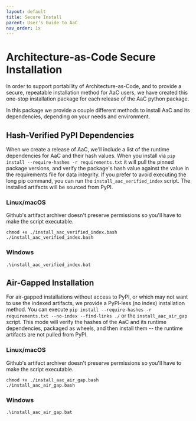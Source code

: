 ```yaml
---
layout: default
title: Secure Install
parent: User's Guide to AaC
nav_order: 1x
---
```


# Architecture-as-Code Secure Installation
In order to support portability of Architecture-as-Code, and to provide a secure, repeatable installation method for AaC users, we have created
this one-stop installation package for each release of the AaC python package.

In this package we provide a couple different methods to install AaC and its dependencies, depending on your needs and environment.

## Hash-Verified PyPI Dependencies
When we create a release of AaC, we'll include a list of the runtime dependencies for AaC and their hash values. When you install via `pip install --require-hashes -r requirements.txt`
it will pull the pinned package versions, and verify the package's hash value against the value in the requirements file for data integrity. If you prefer to avoid executing the long pip command, you can run the `install_aac_verified_index` script. The installed artifacts will be sourced from PyPI.


### Linux/macOS
Github's artifact archiver doesn't preserve permissions so you'll have to make the script executable.

```
chmod +x ./install_aac_verified_index.bash
./install_aac_verified_index.bash
```

### Windows

```
.\install_aac_verified_index.bat
```

## Air-Gapped Installation
For air-gapped installations without access to PyPI, or which may not want to use the indexed artifacts, we provide a PyPI-less (no index) installation method. You can execute `pip install --require-hashes -r requirements.txt --no-index --find-links ./` or the `install_aac_air_gap` script. This mode will verify the hashes of the AaC and its runtime dependencies, packaged as wheels, and then install them -- the runtime artifacts are not pulled from PyPI.

### Linux/macOS
Github's artifact archiver doesn't preserve permissions so you'll have to make the script executable.

```
chmod +x ./install_aac_air_gap.bash
./install_aac_air_gap.bash
```

### Windows

```
.\install_aac_air_gap.bat
```
